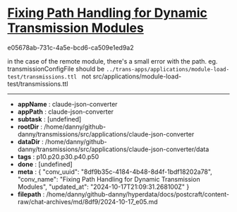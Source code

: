 # [Fixing Path Handling for Dynamic Transmission Modules](https://claude.ai/chat/8df9b35c-4184-4b48-8d4f-1bdf18202a78)

e05678ab-731c-4a5e-bcd6-ca509e1ed9a2

in the case of the remote module, there's a small error with the path. 
eg. transmissionConfigFile should be `../trans-apps/applications/module-load-test/transmissions.ttl ` not  src/applications/module-load-test/transmissions.ttl

---

* **appName** : claude-json-converter
* **appPath** : claude-json-converter
* **subtask** : [undefined]
* **rootDir** : /home/danny/github-danny/transmissions/src/applications/claude-json-converter
* **dataDir** : /home/danny/github-danny/transmissions/src/applications/claude-json-converter/data
* **tags** : p10.p20.p30.p40.p50
* **done** : [undefined]
* **meta** : {
  "conv_uuid": "8df9b35c-4184-4b48-8d4f-1bdf18202a78",
  "conv_name": "Fixing Path Handling for Dynamic Transmission Modules",
  "updated_at": "2024-10-17T21:09:31.268100Z"
}
* **filepath** : /home/danny/github-danny/hyperdata/docs/postcraft/content-raw/chat-archives/md/8df9/2024-10-17_e05.md